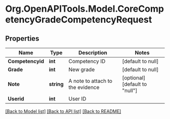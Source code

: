 # Org.OpenAPITools.Model.CoreCompetencyGradeCompetencyRequest

## Properties

Name | Type | Description | Notes
------------ | ------------- | ------------- | -------------
**Competencyid** | **int** | Competency ID | [default to null]
**Grade** | **int** | New grade | [default to null]
**Note** | **string** | A note to attach to the evidence | [optional] [default to "null"]
**Userid** | **int** | User ID | 

[[Back to Model list]](../README.md#documentation-for-models) [[Back to API list]](../README.md#documentation-for-api-endpoints) [[Back to README]](../README.md)

